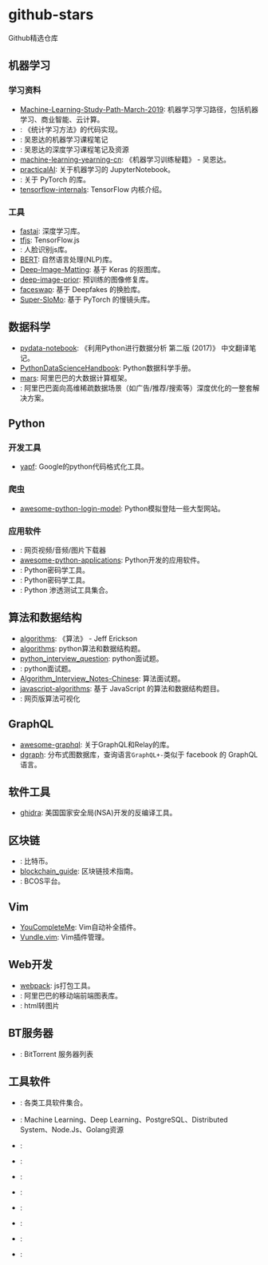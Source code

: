 # github-stars
Github精选仓库


## 机器学习

### 学习资料
- [Machine-Learning-Study-Path-March-2019](https://github.com/clone95/Machine-Learning-Study-Path-March-2019): 机器学习学习路径，包括机器学习、商业智能、云计算。
- [](https://github.com/fengdu78/lihang-code): 《统计学习方法》的代码实现。
- [](https://github.com/fengdu78/Coursera-ML-AndrewNg-Notes): 吴恩达的机器学习课程笔记
- [](https://github.com/fengdu78/deeplearning_ai_books): 吴恩达的深度学习课程笔记及资源
- [machine-learning-yearning-cn](https://github.com/AcceptedDoge/machine-learning-yearning-cn): 《机器学习训练秘籍》 - 吴恩达。
- [practicalAI](https://github.com/GokuMohandas/practicalAI): 关于机器学习的 JupyterNotebook。
- [](https://github.com/bharathgs/Awesome-pytorch-list): 关于 PyTorch 的库。
- [tensorflow-internals](https://github.com/horance-liu/tensorflow-internals): TensorFlow 内核介绍。

### 工具
- [fastai](https://github.com/fastai/fastai): 深度学习库。
- [tfjs](https://github.com/tensorflow/tfjs): TensorFlow.js
- [](https://github.com/justadudewhohacks/face-api.js): 人脸识别js库。
- [BERT](https://github.com/google-research/bert): 自然语言处理(NLP)库。
- [Deep-Image-Matting](https://github.com/foamliu/Deep-Image-Matting): 基于 Keras 的抠图库。
- [deep-image-prior](https://github.com/DmitryUlyanov/deep-image-prior): 预训练的图像修复库。
- [faceswap](https://github.com/deepfakes/faceswap): 基于 Deepfakes 的换脸库。
- [Super-SloMo](https://github.com/avinashpaliwal/Super-SloMo): 基于 PyTorch 的慢镜头库。


## 数据科学

- [pydata-notebook](https://github.com/BrambleXu/pydata-notebook): 《利用Python进行数据分析 第二版 (2017)》 中文翻译笔记。
- [PythonDataScienceHandbook](https://github.com/jakevdp/PythonDataScienceHandbook): Python数据科学手册。
- [mars](https://github.com/mars-project/mars): 阿里巴巴的大数据计算框架。
- [](https://github.com/alibaba/x-deeplearning): 阿里巴巴面向高维稀疏数据场景（如广告/推荐/搜索等）深度优化的一整套解决方案。


## Python

### 开发工具

- [yapf](https://github.com/google/yapf): Google的python代码格式化工具。

### 爬虫
- [awesome-python-login-model](https://github.com/CriseLYJ/awesome-python-login-model): Python模拟登陆一些大型网站。

### 应用软件
- [](https://github.com/soimort/you-get): 网页视频/音频/图片下载器
- [awesome-python-applications](https://github.com/mahmoud/awesome-python-applications): Python开发的应用软件。
- [](https://github.com/pyca/cryptography): Python密码学工具。
- [](https://github.com/Legrandin/pycryptodome): Python密码学工具。
- [](https://github.com/dloss/python-pentest-tools): Python 渗透测试工具集合。


## 算法和数据结构

- [algorithms](https://github.com/jeffgerickson/algorithms): 《算法》 - Jeff Erickson
- [algorithms](https://github.com/keon/algorithms): python算法和数据结构题。
- [python_interview_question](https://github.com/kenwoodjw/python_interview_question): python面试题。
- [](https://github.com/taizilongxu/interview_python): python面试题。
- [Algorithm_Interview_Notes-Chinese](https://github.com/imhuay/Algorithm_Interview_Notes-Chinese): 算法面试题。
- [javascript-algorithms](https://github.com/trekhleb/javascript-algorithms): 基于 JavaScript 的算法和数据结构题目。
- [](https://github.com/algorithm-visualizer/algorithm-visualizer): 网页版算法可视化


## GraphQL

- [awesome-graphql](https://github.com/chentsulin/awesome-graphql): 关于GraphQL和Relay的库。
- [dgraph](https://github.com/dgraph-io/dgraph): 分布式图数据库，查询语言`GraphQL+-`类似于 facebook 的 GraphQL 语言。


## 软件工具


- [ghidra](https://github.com/NationalSecurityAgency/ghidra): 美国国家安全局(NSA)开发的反编译工具。


## 区块链

- [](https://github.com/bitcoin/bitcoin): 比特币。
- [blockchain_guide](https://github.com/yeasy/blockchain_guide): 区块链技术指南。
- [](https://github.com/bcosorg/bcos): BCOS平台。


## Vim

- [YouCompleteMe](https://github.com/Valloric/YouCompleteMe): Vim自动补全插件。
- [Vundle.vim](https://github.com/VundleVim/Vundle.vim): Vim插件管理。


## Web开发

- [webpack](https://github.com/webpack/webpack): js打包工具。
- [](https://github.com/antvis/f2): 阿里巴巴的移动端前端图表库。
- [](https://github.com/niklasvh/html2canvas): html转图片


## BT服务器

- [](https://github.com/ngosang/trackerslist): BitTorrent 服务器列表

## 工具软件
- [](https://github.com/trimstray/the-book-of-secret-knowledge): 各类工具软件集合。


- [](https://github.com/ty4z2008/Qix): Machine Learning、Deep Learning、PostgreSQL、Distributed System、Node.Js、Golang资源
- [](): 
- [](): 
- [](): 
- [](): 
- [](): 
- [](): 
- [](): 
- [](): 
